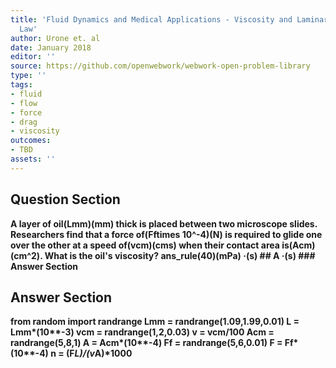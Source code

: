 ```yaml
---
title: 'Fluid Dynamics and Medical Applications - Viscosity and Laminar Flow: Poiseuilles
  Law'
author: Urone et. al
date: January 2018
editor: ''
source: https://github.com/openwebwork/webwork-open-problem-library
type: ''
tags:
- fluid
- flow
- force
- drag
- viscosity
outcomes:
- TBD
assets: ''
---
```


## Question Section 

<b>
A layer of oil(Lmm)(mm) thick is placed between two microscope slides. Researchers find that a force of(Fftimes 10^-4)(N) is required to glide one over the other at a speed of(vcm)(cms) when their contact area is(Acm)(cm^2). What is the oil's viscosity?
ans_rule(40)(mPa) &middot;(s)
## A
&middot;(s)
### Answer Section


## Answer Section

from random import randrange
Lmm = randrange(1.09,1.99,0.01)
L = Lmm*(10**-3)
vcm = randrange(1,2,0.03)
v = vcm/100
Acm = randrange(5,8,1)
A = Acm*(10**-4)
Ff = randrange(5,6,0.01)
F = Ff*(10**-4)
n = (F*L)/(v*A)*1000